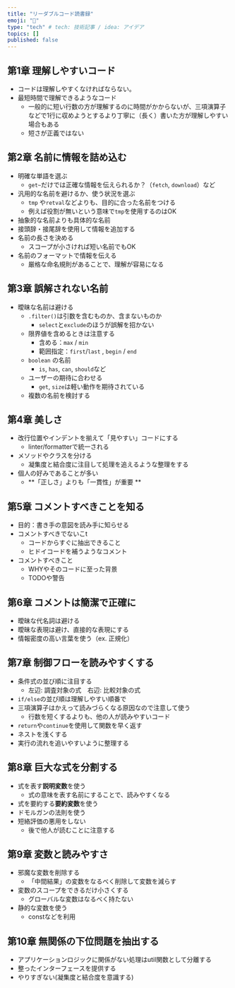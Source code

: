 ```yaml
---
title: "リーダブルコード読書録"
emoji: "📘"
type: "tech" # tech: 技術記事 / idea: アイデア
topics: []
published: false
---
```


## 第1章 理解しやすいコード
- コードは理解しやすくなければならない。
- 最短時間で理解できるようなコード
  - 一般的に短い行数の方が理解するのに時間がかからないが、三項演算子などで1行に収めようとするより丁寧に（長く）書いた方が理解しやすい場合もある
  - 短さが正義ではない

## 第2章 名前に情報を詰め込む
- 明確な単語を選ぶ
  - `get~`だけでは正確な情報を伝えられるか？（`fetch`, `download`）など
- 汎用的な名前を避けるか、使う状況を選ぶ
  - `tmp` や`retval`などよりも、目的に合った名前をつける
  - 例えば役割が無いという意味で`tmp`を使用するのはOK
- 抽象的な名前よりも具体的な名前
- 接頭辞・接尾辞を使用して情報を追加する
- 名前の長さを決める
  - スコープが小さければ短い名前でもOK
- 名前のフォーマットで情報を伝える
  - 厳格な命名規則があることで、理解が容易になる
 

 ## 第3章 誤解されない名前
 - 曖昧な名前は避ける
   - `.filter()`は引数を含むものか、含まないものか
     - `select`と`exclude`のほうが誤解を招かない
   - 限界値を含めるときは注意する
     - 含める：`max` / `min`
     - 範囲指定：`first`/`last` , `begin` / `end`
   - `boolean`  の名前
     - `is`, `has`, `can`, `should`など
   - ユーザーの期待に合わせる
     - `get`, `size`は軽い動作を期待されている
   - 複数の名前を検討する

## 第4章 美しさ
- 改行位置やインデントを揃えて「見やすい」コードにする
  - linter/formatterで統一される
- メソッドやクラスを分ける
  - 凝集度と結合度に注目して処理を追えるような整理をする
- 個人の好みであることが多い
  - **「正しさ」よりも「一貫性」が重要 **

## 第5章 コメントすべきことを知る
- 目的：書き手の意図を読み手に知らせる
- コメントすべきでないこt
  - コードからすぐに抽出できること
  - ヒドイコードを補うようなコメント
- コメントすべきこと
  - WHYやそのコードに至った背景
  - TODOや警告

## 第6章 コメントは簡潔で正確に
- 曖昧な代名詞は避ける
- 曖昧な表現は避け、直接的な表現にする
- 情報密度の高い言葉を使う（ex. 正規化）

## 第7章 制御フローを読みやすくする
- 条件式の並び順に注目する
  - 左辺: 調査対象の式　右辺: 比較対象の式
- `if/else`の並び順は理解しやすい順番で
- 三項演算子はかえって読みづらくなる原因なので注意して使う
  - 行数を短くするよりも、他の人が読みやすいコード
- `return`や`continue`を使用して関数を早く返す
- ネストを浅くする
- 実行の流れを追いやすいように整理する

## 第8章 巨大な式を分割する
- 式を表す**説明変数**を使う
  - 式の意味を表す名前にすることで、読みやすくなる
- 式を要約する**要約変数**を使う
- ドモルガンの法則を使う
- 短絡評価の悪用をしない
  - 後で他人が読むことに注意する

## 第9章 変数と読みやすさ
- 邪魔な変数を削除する
  - 「中間結果」の変数をなるべく削除して変数を減らす
- 変数のスコープをできるだけ小さくする
  - グローバルな変数はなるべく持たない
- 静的な変数を使う
  - constなどを利用
 
 ## 第10章 無関係の下位問題を抽出する
- アプリケーションロジックに関係がない処理はutil関数として分離する
- 整ったインターフェースを提供する
- やりすぎない(凝集度と結合度を意識する)
